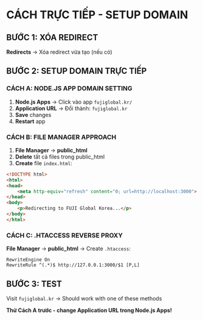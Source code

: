 # CÁCH TRỰC TIẾP - SETUP DOMAIN

## BƯỚC 1: XÓA REDIRECT
**Redirects** → Xóa redirect vừa tạo (nếu có)

## BƯỚC 2: SETUP DOMAIN TRỰC TIẾP
### CÁCH A: NODE.JS APP DOMAIN SETTING
1. **Node.js Apps** → Click vào app `fujiglobal.kr/`
2. **Application URL** → Đổi thành: `fujiglobal.kr`
3. **Save** changes
4. **Restart** app

### CÁCH B: FILE MANAGER APPROACH
1. **File Manager** → **public_html**
2. **Delete** tất cả files trong public_html
3. **Create** file `index.html`:
```html
<!DOCTYPE html>
<html>
<head>
    <meta http-equiv="refresh" content="0; url=http://localhost:3000">
</head>
<body>
    <p>Redirecting to FUJI Global Korea...</p>
</body>
</html>
```

### CÁCH C: .HTACCESS REVERSE PROXY
**File Manager** → **public_html** → Create `.htaccess`:
```
RewriteEngine On
RewriteRule ^(.*)$ http://127.0.0.1:3000/$1 [P,L]
```

## BƯỚC 3: TEST
Visit `fujiglobal.kr` → Should work with one of these methods

**Thử Cách A trước - change Application URL trong Node.js Apps!**